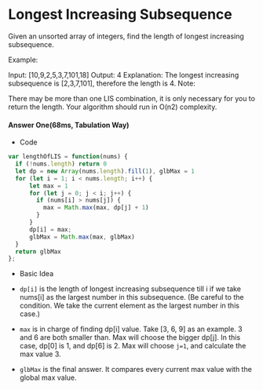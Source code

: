 # Longest Increasing Subsequence
Given an unsorted array of integers, find the length of longest increasing subsequence.

Example:

Input: [10,9,2,5,3,7,101,18]
Output: 4
Explanation: The longest increasing subsequence is [2,3,7,101], therefore the length is 4.
Note:

There may be more than one LIS combination, it is only necessary for you to return the length.
Your algorithm should run in O(n2) complexity.

#### Answer One(68ms, Tabulation Way)
* Code
```javascript
var lengthOfLIS = function(nums) {
  if (!nums.length) return 0
  let dp = new Array(nums.length).fill(1), glbMax = 1
  for (let i = 1; i < nums.length; i++) {
      let max = 1
      for (let j = 0; j < i; j++) {
        if (nums[i] > nums[j]) {
          max = Math.max(max, dp[j] + 1)
        }
      }
      dp[i] = max;
      glbMax = Math.max(max, glbMax)
  }
  return glbMax
};
```

* Basic Idea
- `dp[i]` is the length of longest increasing subsequence till i if we take nums[i] as the largest number in this subsequence. (Be careful to the condition. We take the current element as the largest number in this case.)

- `max` is in charge of finding dp[i] value.
Take [3, 6, 9] as an example. 3 and 6 are both smaller than. Max will choose the bigger dp[j]. In this case, dp[0] is 1, and dp[6] is 2. Max will choose `j=1`, and calculate the max value 3.

- `glbMax` is the final answer. It compares every current max value with the global max value.